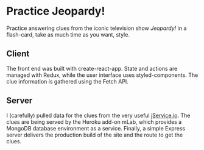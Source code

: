 # Practice Jeopardy!

Practice answering clues from the iconic television show _Jeopardy!_ in a flash-card, take as much time as you want, style.

## Client

The front end was built with create-react-app. State and actions are managed with Redux, while the user interface uses styled-components. The clue information is gathered using the Fetch API.

## Server

I (carefully) pulled data for the clues from the very useful [jService.io](http://jservice.io). The clues are being served by the Heroku add-on mLab, which provides a MongoDB database environment as a service. Finally, a simple Express server delivers the production build of the site and the route to get the clues.
